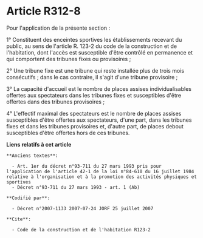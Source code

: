 # Article R312-8

Pour l'application de la présente section :

1° Constituent des enceintes sportives les établissements recevant du public, au sens de l'article R. 123-2 du code de la
construction et de l'habitation, dont l'accès est susceptible d'être contrôlé en permanence et qui comportent des tribunes
fixes ou provisoires ;

2° Une tribune fixe est une tribune qui reste installée plus de trois mois consécutifs ; dans le cas contraire, il s'agit
d'une tribune provisoire ;

3° La capacité d'accueil est le nombre de places assises individualisables offertes aux spectateurs dans les tribunes fixes
et susceptibles d'être offertes dans des tribunes provisoires ;

4° L'effectif maximal des spectateurs est le nombre de places assises susceptibles d'être offertes aux spectateurs, d'une
part, dans les tribunes fixes et dans les tribunes provisoires et, d'autre part, de places debout susceptibles d'être
offertes hors de ces tribunes.

**Liens relatifs à cet article**

	**Anciens textes**:

	  - Art. 1er du décret n°93-711 du 27 mars 1993 pris pour l'application de l'article 42-1 de la loi n°84-610 du 16 juillet 1984 relative à l'organisation et à la promotion des activités physiques et sportives
	  - Décret n°93-711 du 27 mars 1993 - art. 1 (Ab)

	**Codifié par**:

	  - Décret n°2007-1133 2007-07-24 JORF 25 juillet 2007

	**Cite**:

	  - Code de la construction et de l'habitation R123-2
